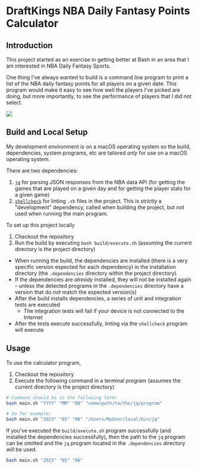# DraftKings NBA Daily Fantasy Points Calculator

## Introduction

This project started as an exercise in getting better at Bash in an area that I am interested in NBA Daily Fantasy Sports.

One thing I've always wanted to build is a command line program to print a list of the NBA daily fantasy points for all players on a given date. This program would make it easy to see how well the players I've picked are doing, but more importantly, to see the performance of players that I did not select.

![](https://media.giphy.com/media/sjo5pxKNidC3Ltgww4/giphy.gif)

## Build and Local Setup

My development environment is on a macOS operating system so the build, dependencies, system programs, etc are tailored _only_ for use on a macOS operating system.

There are two dependencies:

1. [`jq`](https://github.com/wader/fq) for parsing JSON responses from the NBA data API (for getting the games that are played on a given day and for getting the player stats for a given game)
2. [`shellcheck`](https://github.com/koalaman/shellcheck) for linting `.sh` files in the project. This is strictly a "development" dependency, called when building the project, but _not_ used when running the main program.

To set up this project locally

1. Checkout the repository
2. Run the build by executing `bash build/execute.sh` (assuming the current directory is the project directory)
  * When running the build, the dependencies are installed (there is a very specific version expected for each dependency) in the installation directory (the `.dependencies` directory within the project directory).
  * If the dependencies are _already_ installed, they will not be installed again - unless the detected programs in the `.dependencies` directory have a version that do _not_ match the expected version(s)
  * After the build installs dependencies, a series of unit and integration tests are executed
    * The integration tests will fail if your device is not connected to the Internet
  * After the tests execute successfully, linting via the `shellcheck` program will execute

## Usage

To use the calculator program, 

1. Checkout the repository
2. Execute the following command in a terminal program (assumes the current directory is the project directory)

```bash
# Command should be in the following form:
bash main.sh "YYYY" "MM" "DD" "some/path/to/the/jq/program"

# So for example:
bash main.sh "2023" "05" "06" "/Users/MyUser/local/bin/jq"
```

If you've executed the `build/execute.sh` program successfully (and installed the dependencies successfully), then the path to the `jq` program  can be omitted and the `jq` program located in the `.dependencies` directory will be used.

```bash
bash main.sh "2023" "05" "06" 
```
